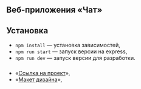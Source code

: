 ## Веб-приложения «Чат»

## Установка

- `npm install` — установка зависимостей,
- `npm run start` — запуск версии на express,
- `npm run dev` — запуск версии для разработки.


### 
- «[Ссылка на проект](https://deploy--dashing-kangaroo-f099e9.netlify.app/)»,
- «[Макет дизайна](https://www.figma.com/file/jF5fFFzgGOxQeB4CmKWTiE/Chat_external_link?node-id=0%3A1)»,
